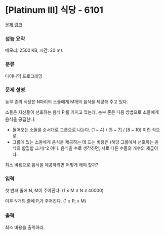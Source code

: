 # [Platinum III] 식당 - 6101 

[문제 링크](https://www.acmicpc.net/problem/6101) 

### 성능 요약

메모리: 2500 KB, 시간: 20 ms

### 분류

다이나믹 프로그래밍

### 문제 설명

<p>농부 존의 식당은 N마리의 소들에게 M개의 음식을 제공해 주고 있다.</p>

<p>소들은 자신들이 선호하는 음식 P<sub>i</sub>를 가지고 있는데, 농부 존은 다음 방법으로 소들에게 음식을 공급한다.</p>

<ul>
	<li>들어오는 소들을 순서대로 그룹으로 나눈다. [1 ~ 4] / [5 ~ 7] / [8 ~ 10] 이런 식으로.</li>
	<li>그룹에 있는 소들에게 음식을 제공하는 데 드는 비용은 (해당 그룹에서 선호하는 음식의 합집합 크기)^2 이다. 음식을 수로 생각하면, 서로 다른 수들의 개수의 제곱이다.</li>
</ul>

<p>최소 비용으로 음식을 제공하려면 어떻게 해야 할까?</p>

### 입력 

 <p>첫 번째 줄에 N, M이 주어진다. (1 ≤ M ≤ N ≤ 40000)</p>

<p>이후 N개의 줄에 P<sub>i</sub>가 주어진다. (1 ≤ P<sub>i</sub> ≤ M)</p>

### 출력 

 <p>최소 비용을 출력하라.</p>

